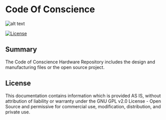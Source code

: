 # Code Of Conscience

![alt text][logo]

[![License](https://poser.pugx.org/automattic/jetpack/license.svg)](https://www.gnu.org/licenses/gpl-2.0.html)

## Summary

The Code of Conscience Hardware Repository includes the design and manufacturing files or the open source project.

## License

This documentation contains information which is provided AS IS, without attribution of liability or warranty under the GNU GPL v2.0 License - Open Source and permissive for commercial use, modification, distribution, and private use.

[logo]: (https://github.com/Tekt-Industries/CodeOfConscience/blob/master/IMG/Code-of-Conscience%20Logo.png)
